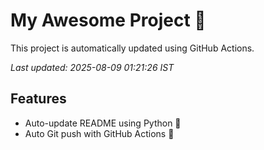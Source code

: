 # My Awesome Project 🚀

This project is automatically updated using GitHub Actions.

_Last updated: 2025-08-09 01:21:26 IST_

## Features
- Auto-update README using Python 🐍
- Auto Git push with GitHub Actions 🤖
